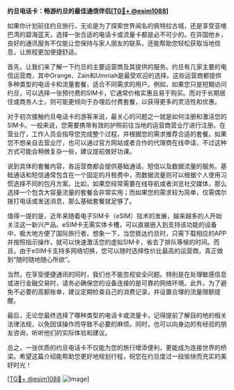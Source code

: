 **约旦电话卡：畅游约旦的最佳通信伴侣[[TG💪+ @esim1088](https://t.me/s/esim1088)]**

如果你计划前往约旦旅行，无论是为了探索世界闻名的佩特拉古城，还是享受亚喀巴湾的碧海蓝天，选择一张合适的电话卡或流量卡都是必不可少的。在异国他乡，良好的通讯服务不仅能让您保持与家人朋友的联系，还能帮助您轻松获取当地信息，让旅程更加便捷舒适。

首先，让我们来了解一下约旦的主要运营商及其提供的服务。约旦有几家主要的电信运营商，其中Orange、Zain和Umniah是最受欢迎的选择。这些运营商都提供多种类型的电话卡和流量套餐，适合不同需求的用户。例如，如果您只是短期访问约旦，可以选择一张预付费的SIM卡，它通常价格实惠且易于购买。而对于长期居住或商务人士，则可能更倾向于办理后付费套餐，以获得更多的灵活性和优惠。

对于初次接触约旦电话卡的游客来说，最关心的问题之一就是如何注册和激活您的SIM卡。一般来说，您需要携带有效的护照前往当地的运营商营业厅进行注册。在营业厅，工作人员会指导您完成整个过程，并根据您的需求推荐合适的套餐。如果您不想亲自去营业厅，也可以通过官方网站或者合作的代理商在线申请，不过这种方式可能会稍微复杂一些，建议提前做好功课。

说到具体的套餐内容，各运营商都会提供基础通话、短信以及数据流量的服务。基础通话和短信通常包含在一个固定的月租费中，而数据流量则可以根据个人使用习惯选择不同的包月方案。比如，如果您经常需要在线导航或者浏览社交媒体，那么选择一个包含大容量流量的套餐会非常实用；而如果您的需求较为简单，仅需偶尔拨打电话或发送消息，那么基础套餐就足够了。

值得一提的是，近年来随着电子SIM卡（eSIM）技术的发展，越来越多的人开始关注这一新兴产品。eSIM卡无需实体卡槽，可以直接嵌入到支持该功能的设备中，极大地方便了国际旅行者。想象一下，当您抵达约旦时，只需下载相应的APP并按照指示操作，就可以快速激活您的虚拟SIM卡，省去了排队等候的时间。而且，由于eSIM卡支持多网络切换，您可以随时选择性价比最高的运营商，真正做到“随时随地随心所欲”。

当然，在享受便捷通讯的同时，我们也不能忽视安全问题。特别是在处理敏感信息或进行金融交易时，请务必确保您的设备连接的是可靠的网络环境。此外，为了避免不必要的高额账单，建议定期检查自己的消费记录，并设置合理的流量限额提醒。

最后，无论您最终选择了哪种类型的电话卡或流量卡，记得提前了解目的地的相关法律法规，以免因误操作而导致不必要的麻烦。同时，也可以向身边的有经验的朋友咨询，听听他们的实际体验和建议。

总之，一张优质的约旦电话卡不仅能为您的旅行增添便利，更能成为连接世界的桥梁。希望这篇介绍能帮助您更好地规划行程，祝您在约旦度过一段愉快而充实的美好时光！

[[TG💪+ @esim1088](https://t.me/s/esim1088) ![Image](https://i.postimg.cc/4NQfJmqS/Snipaste-2025-05-13-00-14-12.png)]